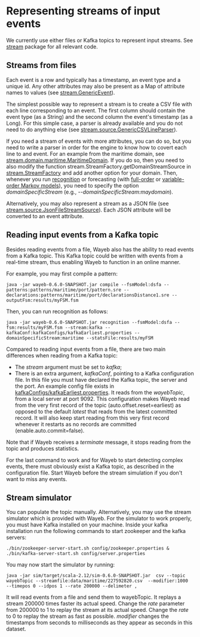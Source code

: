 # Representing streams of input events

We currently use either files or Kafka topics to represent input streams.
See [stream](cef/src/main/scala/stream) package for all relevant code.

## Streams from files

Each event is a row and typically has a timestamp, an event type and a unique id.
Any other attributes may also be present as a Map of attribute names to values
(see [stream.GenericEvent](cef/src/main/scala/stream/GenericEvent.scala)).

The simplest possible way to represent a stream is to create a CSV file
with each line corresponding to an event.
The first column should contain the event type (as a String) and the second column the
event's timestamp (as a Long).
For this simple case, a parser is already available and you do not need to do anything else
(see [stream.source.GenericCSVLineParser](cef/src/main/scala/stream/source/GenericCSVLineParser.scala)).

If you need a stream of events with more attributes,
you can do so,
but you need to write a parser in order for the engine to know how to covert each line to and event.
For an example from the maritime domain,
see [stream.domain.maritime.MaritimeDomain](cef/src/main/scala/stream/domain/maritime/MaritimeDomain.scala).
If you do so,
then you need to also modify the function stream.StreamFactory.getDomainStreamSource
in [stream.StreamFactory](cef/src/main/scala/stream/StreamFactory.scala)
and add another option for your domain.
Then, whenever you run [recognition](docs/cep) or forecasting
(with [full-order](docs/ceffmm)  or [variable-order Markov models](docs/cefvmm)),
you need to specify the option *domainSpecificStream* (e.g., *--domainSpecificStream:maydomain*).

Alternatively, you may also represent a stream as a JSON file
(see [stream.source.JsonFileStreamSource](cef/src/main/scala/stream/source/JsonFileStreamSource.scala)).
Each JSON attribute will be converted to an event attribute.

## Reading input events from a Kafka topic

Besides reading events from a file,
Wayeb also has the ability to read events from a Kafka topic.
This Kafka topic could be written with events from a real-time stream,
thus enabling Wayeb to function in an online manner.

For example,
you may first compile a pattern:
```
java -jar wayeb-0.6.0-SNAPSHOT.jar compile --fsmModel:dsfa --patterns:patterns/maritime/port/pattern.sre --declarations:patterns/maritime/port/declarationsDistance1.sre --outputFsm:results/myFSM.fsm
```

Then, you can run recognition as follows:
```
java -jar wayeb-0.6.0-SNAPSHOT.jar recognition --fsmModel:dsfa --fsm:results/myFSM.fsm --stream:kafka --kafkaConf:kafkaConfigs/kafkaEarliest.properties --domainSpecificStream:maritime --statsFile:results/myFSM 
```

Compared to reading input events from a file,
there are two main differences when reading from a Kafka topic:
* The *stream* argument must be set to *kafka*;
* There is an extra argument, *kafkaConf*, pointing to a Kafka configuration file.
  In this file you must have declared the Kafka topic, the server and the port.
  An example config file exists in [kafkaConfigs/kafkaEarliest.properties](kafkaConfigs/kafkaEarliest.properties).
  It reads from the *wayebTopic*, from a local server at port 9092.
  This configuration makes Wayeb read from the very first record of the topic (auto.offset.reset=earliest)
  as opposed to the default *latest* that reads from the latest committed record.
  It will also keep start reading from this very first record whenever it restarts
  as no records are committed (enable.auto.commit=false).

Note that if Wayeb receives a *terminate* message,
it stops reading from the topic and produces statistics.

For the last command to work and for Wayeb to start detecting complex events,
there must obviously exist a Kafka topic,
as described in the configuration file.
Start Wayeb before the stream simulation if you don't want to miss any events.

## Stream simulator

You can populate the topic manually.
Alternatively, you may use the stream simulator which is provided with Wayeb.
For the simulator to work properly,
you must have Kafka installed on your machine.
Inside your kafka installation run the following commands to start zookeeper and the kafka servers:
```
./bin/zookeeper-server-start.sh config/zookeeper.properties &
./bin/kafka-server-start.sh config/server.properties
```

You may now start the simulator by running:
````
java -jar sim/target/scala-2.12/sim-0.6.0-SNAPSHOT.jar  csv --topic wayebTopic --streamfile:data/maritime/227592820.csv  --modifier:1000  --timepos 0 --idpos 1 --rate 200000 --delimeter ,
````
It will read events from a file and send them to wayebTopic.
It replays a stream 200000 times faster its actual speed.
Change the *rate* parameter from 200000 to 1 to replay the stream at its actual speed.
Change the *rate* to 0 to replay the stream as fast as possible.
*modifier* changes the timestamps from seconds to milliseconds as they appear as seconds in this dataset.


